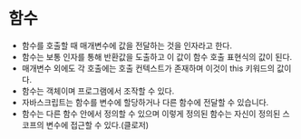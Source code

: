 # 함수
- 함수를 호출할 때 매개변수에 값을 전달하는 것을 인자라고 한다.
- 함수는 보통 인자를 통해 반환값을 도출하고 이 값이 함수 호출 표현식의 값이 된다.
- 매개변수 외에도 각 호출에는 호출 컨텍스트가 존재하며 이것이 this 키워드의 값이다.
- 함수는 객체이며 프로그램에서 조작할 수 있다.
- 자바스크립트는 함수를 변수에 할당하거나 다른 함수에 전달할 수 있습니다.
- 함수는 다른 함수 안에서 정의할 수 있으며 이렇게 정의된 함수는 자신이 정의된 스코프의 변수에 접근할 수 있다.(클로저)